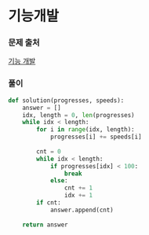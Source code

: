 # 기능개발


### 문제 출처
[기능 개발](https://programmers.co.kr/learn/courses/30/lessons/42586)


### 풀이
```python
def solution(progresses, speeds):
    answer = []
    idx, length = 0, len(progresses)
    while idx < length:
        for i in range(idx, length):
            progresses[i] += speeds[i]
            
        cnt = 0
        while idx < length:
            if progresses[idx] < 100:
                break
            else:
                cnt += 1
                idx += 1
        if cnt:
            answer.append(cnt)
        
    return answer
```